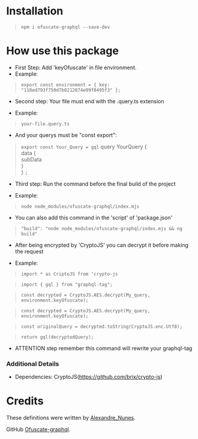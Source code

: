 # Installation
> `npm i ofuscate-graphql --save-dev`

# How use this package

* First Step: Add 'keyOfuscate' in file environment.
* Example:

> `export const environment = {
key: "118ed793f750d7b8212874e99f8495f3"
};
`


* Second step: Your file must end with the .query.ts extension

* Example:

> `your-file.query.ts`

* And your querys must be "const export":


> `export const Your_Query = gql`
query YourQuery {\
data {  \
subData\
}\
}
`;`

* Third step: Run the command before the final build of the project

* Example:

> `node node_modules/ofuscate-graphql/index.mjs`

* You can also add this command in the 'script' of 'package.json'

> `"build": "node node_modules/ofuscate-graphql/index.mjs && ng build"`

* After being encrypted by 'CryptoJS' you can decrypt it before making the request

* Example:

> `import * as CriptoJS from 'crypto-js`

> `import { gql } from "graphql-tag";`

> `const decrypted = CryptoJS.AES.decrypt(My_query, environment.keyOfuscate);`

> `const decrypted = CryptoJS.AES.decrypt(My_query, environment.keyOfuscate);`

> `const originalQuery = decrypted.toString(CryptoJS.enc.Utf8);`

> `return gql(decryptedQuery);`




* ATTENTION step remember this command will rewrite your graphql-tag



### Additional Details
 * Dependencies: CryptoJS(https://github.com/brix/crypto-js)

# Credits
These definitions were written by [Alexandre_Nunes](https://github.com/amnzera).

GitHub [Ofuscate-graphql](https://github.com/amnzera/ofuscate-graphql).
